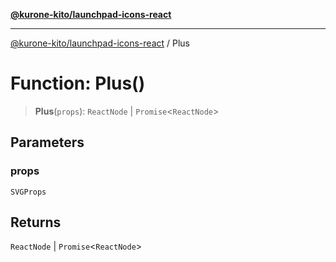 [**@kurone-kito/launchpad-icons-react**](../README.md)

***

[@kurone-kito/launchpad-icons-react](../globals.md) / Plus

# Function: Plus()

> **Plus**(`props`): `ReactNode` \| `Promise`\<`ReactNode`\>

## Parameters

### props

`SVGProps`

## Returns

`ReactNode` \| `Promise`\<`ReactNode`\>
